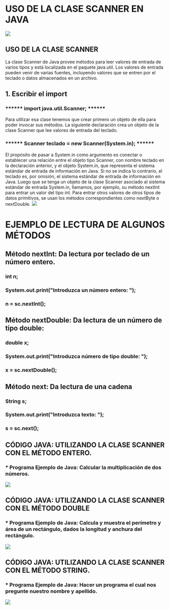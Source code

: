 # USO DE LA CLASE SCANNER EN JAVA
![](https://lh3.googleusercontent.com/dsmDXAYUq3FvJknYp3JEm3hDcdxq3I6bzB29SDR2JE2eKwsVr3EOAiLn9XuAQ11QaDlyWS9lPi0OU_Regixl8luFHiX5o2YRKixTp_eubrXjv3fT7cnV22FMxtJ1Rrd0FYHIVvbil--YDt8h0DtD7G8sKeD7nEozP3Q6nlHHBG-8LpWW4UrADu0P8C2TF8WlAnLKC0DjVblAQpmfhrN-JBAsSz6Y7YdGqgdH-Js1aE_xgu7KmWxYaQsm56VPFlnUnHcWJfxp2t4rNTTZEqxdbwefC1TUig4wFL_blMiiIyVK3o5IGQ-NmKNiZqBjc0kaSzTLbsYrnbnFIHDHw2N0JP0Q-4q5qVH8p_AQ0sWGr6mILb4jAY2XKtCG70_ET3WyHsZsDddLPrBFnH2T5gBdsSaSmf8r7wb7diQduGNN2tfGSJHF4jJ_5cRnPd82nfv2yxDfJPF6xtjxqaOsWo0zfm8Sw0AQzhRU3_slAGrzRmJug1TLHWqoolf1jJcAqJ8cv8qmrsRUT_Zpa_xlfK0jRgy4BjpsdgjcwneD1WYD0qDfqjgIzTCoVkmgAWrsC8Gu0UVtAs6Gi4UMSCAwdrHjNXnrw8-0wS96YL2d0Rdz696oi4pN16lQ=w475-h287-no)
## USO DE LA CLASE SCANNER
La clase Scanner de Java provee métodos para leer valores de entrada de varios tipos y está localizada en el paquete java.util. Los valores de entrada pueden venir de varias fuentes, incluyendo valores que se entren por el teclado o datos almacenados en un archivo.
## 1. Escribir el import
### ****** import java.util.Scanner; ******
Para utilizar esa clase tenemos que crear primero un objeto de ella para poder invocar sus métodos. La siguiente declaración crea un objeto de la clase Scanner que lee valores de entrada del teclado.
### ****** Scanner teclado = new Scanner(System.in); ******
El propósito de pasar a System.in como argumento es conectar o establecer una relación entre el objeto tipo Scanner, con nombre teclado en la declaración anterior, y el objeto System.in, que representa el sistema estándar de entrada de información en Java. Si no se indica lo contrario, el teclado es, por omisión, el sistema estándar de entrada de información en Java.
Luego que se tenga un objeto de la clase Scanner asociado al sistema estándar de entrada System.in, llamamos, por ejemplo, su método nextInt para entrar un valor del tipo int. Para entrar otros valores de otros tipos de datos primitivos, se usan los métodos correspondientes como nextByte o nextDouble.
![](https://lh3.googleusercontent.com/UdLhD9f2teZ628LmPvnb4H5OQm39miaQpPIdIwZMmUZ8yTLROHB9ZqNJcodui9tilrehpnGuGed66bZIX7hTK-yDmSKJxMcvlXATO-dvTHAS8HULQIE_cwMFNDr8-VSJtyvl-uiqSagiHuIdC3YVFF-Wy3u1Btg6goMJjJcHEi_Xlfj_0ZgMH0Uy3Go-rtGKmrzLGC4Tyz6xjzFA-Xl92Tr7TXyU_yO32HBIvrOtGeZgm6lZ6oZyaR1j7LIZWwpPUFipRsnPiMD1y9G6a7ibgyLIaoQ2frYi9dhuti6Nj2jDrrhKpw2UDPw87bZv0FTFusWa_LT_3_UzXMk28jqOZBdm4qRle_mPW0zeAsnB-xRnbZ6lXOUMHFUfX5TUF4OOFAgw2N5Xu5JygaBtxnKfiAxvuhwQcPjpZujEsMcpzqu1omi15v2Iti-wD3AaSsLjjI0L8wprsuPB9v-Ua7g6uXMbqonwIfb9UR-JnoT_d_tg0dmvCC-u2GPA5h2kTrZyUXEED1Fy2NIJxQO9yCDvlcQMGBN6BmQUfWeA9MTLUX4rUTWfA4NSV7-79ZiGhfT8oyskZEGXOpiZamzpjkfKCvZ7GKHww4ZWxk8LmP1puWU4Qkc8VIXN=w688-h244-no)
# EJEMPLO DE LECTURA DE ALGUNOS MÉTODOS
## Método nextInt: Da lectura por teclado de un número entero.
###  int n;
### System.out.print("Introduzca un número entero: ");
### n = sc.nextInt();
## Método nextDouble: Da lectura de un número de tipo double:
### double x;
### System.out.print("Introduzca número de tipo double: ");
### x = sc.nextDouble();
## Método next: Da lectura de una cadena
### String s;
### System.out.print("Introduzca texto: ");
### s = sc.next();
## CÓDIGO JAVA: UTILIZANDO LA CLASE SCANNER CON EL MÉTODO ENTERO.
### * Programa Ejemplo de Java: Calcular la multiplicación de dos números.
![](https://lh3.googleusercontent.com/JIScr8_LeCb7-JjfGMZKcAmipgNvNYifjzFmCpD0NqYjVr9Qmv4gKJGQ8LqvPNMAbSVuisUigAg7888nPKflNV322832CYMfY5QhvJ-ZOpP6NYR-bJRiV8aZ_6CP1j63uPyKd7wqNut-E6Z-Pd9YAAe33uQhXgdbNPFX8fgDjetfCwgVwVnrzDdtXQfMtF_1eefU2HVb10bqCq1_SptLF4H8p7VK8Duc-htzZVQcGOVJ5Zj68zXt9tIIC5RLUq4yc045eQJc5Z9po2MUzMBSixC6M-Wc64FadXX0T3yHj5dSkhw5J929WrZzG6CD9SKjHhOfprbkC10Pfr6EHc0mA_ega2lbZWjv36J-aZ_2DZFqWFGetXCXb5wJpHFVQWMnME8DMXnnJJpLSG-rce1lP0RuklAjY-TmZVt1FyWoKpBHb6vmQrI_mDNUvjPi8kLE6CXC71ZyoehrpkCRJVoR73YtVLxcIINqiroW3GgFQxePUD7Jbn1Ew-Q3BwH475k0Dx7E1ybze9bkTDjKoMXPfGFQByVdOggARKXf9MwZvFRWA4auGxtOoF4oprpX_Bvc44w3-imU72dUXrEqsYPMcYPjje_IudRhPbVzGXx2vVgUBj0FaOE-=w793-h486-no)
## CÓDIGO JAVA: UTILIZANDO LA CLASE SCANNER CON EL MÉTODO DOUBLE
### * Programa Ejemplo de Java: Calcula y muestra el perímetro y área de un rectángulo, dados la longitud y anchura del rectángulo.
![](https://lh3.googleusercontent.com/pyNz9qPfwUSOaOuXxAvP9Ry4oqlDKW6lINjS_wXq7gY7F51FQD3xz0OlAfU5IKCG5la85zjCdDwuGNmnrTNFs0rDJoSxrLoUClNhJbdo-gTRXY08IEAEMkBOmuPVuzHMePAeIyZzfOo_Iw3SzPWRxGo2rTDLK6CftsvIcwAt4IUNBiGD6eGWQ06iuMyJ6a-xoIu6HytNiV391fqVt_Z0CwSS_7Sgm6L1KzBA6-odG1aWZ59pVxdFB4x8_3xjn9vKSZAn4X28Mb9yL6nOe8t0x5Hcxn15zZTKSByWBGYWL4o-1h9k8no9Wgc4mvfLquny0lFDNXqIe8YNR8cHoCBJXWUpQ1I_j_4eft27e0MXAwx1r0Mu3Qvt_TQr6VAiMH6dRXgnw_KXgSGVoDFKmZFGyZyC3hqH1b-2UnLHTljUFt0FQn-994SHWxtP74qqmTgg5HUBHeEidUQQOrHquT47t3St474jzONBsAubsQfWkb0CEZXT4lUbKTYo6UvqSKN-90TEXJLVEb2CJGGORunlEAE8WI1j1BCM8ytTh-yiSa3WrdmvXJXqL5IBEWOC3S_gRsEDfXmfrdZiI-JhhqH7-LRTd3QsbSGcLIgfJBvlJ_ARJkaO-KmB=w750-h585-no)
## CÓDIGO JAVA: UTILIZANDO LA CLASE SCANNER CON EL MÉTODO STRING.
### * Programa Ejemplo de Java: Hacer un programa el cual nos pregunte nuestro nombre y apellido.
![](https://lh3.googleusercontent.com/cuHlrlEtHZDk8yKinMbbsnbjVq5ok8omhGrmgJlMI0S35p7jnstkmTiu6GzEFMcjNA4VpOmwRHy76xgnKGZxyV2CSRVJ8SMFcYoCEpZjglX0fqCmb6vpwVuXy4okak0Jn9VWa5TaBK0eGcQ9C8F4CGWYyckVqZM3bte8TMAZ8karJFNf5iTY77KWEL3-180H7GjZShaHFsLPtsVZmes6EvgoF1ohYD0x9wFq8n7E_AaTEmFS7WH2OWk9yc8hBzoqJRlOuDHBgETN-lCETooSEdfimujKo_VvA4Aix5zHRZqEscCEQyVQgOg47fuUssZBtb50mrA10v39U8XefpRsbUIt26fs267SXgSYrZs2I6BbyZY3fBVfa90bMjiZr2AP2Nr62QjADR9WYJsEDOQ_qtsWmcRYVyvI9ctlLuggxlMEjeYb0RhZ4LyOY6cU3E-wBw35LUy9WEzNx4lA-IhK4v9g_-pUJbRn7f5xfLLHL5h5mDlMB6UpUv5TX2J-OKxmQUoDy4qli3WHXUa_Cx6ajQ4ZZaDBN5XIN7kSsUp8xHs_Aa5McnWVj4QaQ9GnNglZ_L7XmWffk320Kk5JAlzqkLWR1m9vIxLMSJlbr6QxsBI05WjyABcf=w625-h433-no)
